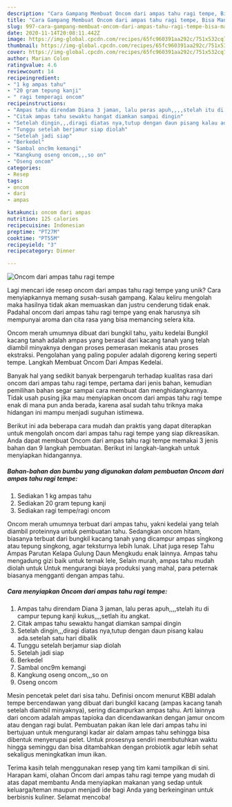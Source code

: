 ```yaml
---
description: "Cara Gampang Membuat Oncom dari ampas tahu ragi tempe, Bisa Manjain Lidah"
title: "Cara Gampang Membuat Oncom dari ampas tahu ragi tempe, Bisa Manjain Lidah"
slug: 997-cara-gampang-membuat-oncom-dari-ampas-tahu-ragi-tempe-bisa-manjain-lidah
date: 2020-11-14T20:08:11.442Z
image: https://img-global.cpcdn.com/recipes/65fc960391aa292c/751x532cq70/oncom-dari-ampas-tahu-ragi-tempe-foto-resep-utama.jpg
thumbnail: https://img-global.cpcdn.com/recipes/65fc960391aa292c/751x532cq70/oncom-dari-ampas-tahu-ragi-tempe-foto-resep-utama.jpg
cover: https://img-global.cpcdn.com/recipes/65fc960391aa292c/751x532cq70/oncom-dari-ampas-tahu-ragi-tempe-foto-resep-utama.jpg
author: Marian Colon
ratingvalue: 4.6
reviewcount: 14
recipeingredient:
- "1 kg ampas tahu"
- "20 gram tepung kanji"
- " ragi temperagi oncom"
recipeinstructions:
- "Ampas tahu direndam Diana 3 jaman, lalu peras apuh,,,,stelah itu di campur tepung kanji kukus,,,,setlah itu angkat."
- "Citak ampas tahu sewaktu hangat diamkan sampai dingin"
- "Setelah dingin,,,diragi diatas nya,tutup dengan daun pisang kalau ada.setelah satu hari dibalik"
- "Tunggu setelah berjamur siap diolah"
- "Setelah jadi siap"
- "Berkedel"
- "Sambal onc9m kemangi"
- "Kangkung oseng oncom,,,so on"
- "Oseng oncom"
categories:
- Resep
tags:
- oncom
- dari
- ampas

katakunci: oncom dari ampas 
nutrition: 125 calories
recipecuisine: Indonesian
preptime: "PT27M"
cooktime: "PT55M"
recipeyield: "3"
recipecategory: Dinner

---
```



![Oncom dari ampas tahu ragi tempe](https://img-global.cpcdn.com/recipes/65fc960391aa292c/751x532cq70/oncom-dari-ampas-tahu-ragi-tempe-foto-resep-utama.jpg)

Lagi mencari ide resep oncom dari ampas tahu ragi tempe yang unik? Cara menyiapkannya memang susah-susah gampang. Kalau keliru mengolah maka hasilnya tidak akan memuaskan dan justru cenderung tidak enak. Padahal oncom dari ampas tahu ragi tempe yang enak harusnya sih mempunyai aroma dan cita rasa yang bisa memancing selera kita.

Oncom merah umumnya dibuat dari bungkil tahu, yaitu kedelai Bungkil kacang tanah adalah ampas yang berasal dari kacang tanah yang telah diambil minyaknya dengan proses pemerasan mekanis atau proses ekstraksi. Pengolahan yang paling populer adalah digoreng kering seperti tempe. Langkah Membuat Oncom Dari Ampas Kedelai.

Banyak hal yang sedikit banyak berpengaruh terhadap kualitas rasa dari oncom dari ampas tahu ragi tempe, pertama dari jenis bahan, kemudian pemilihan bahan segar sampai cara membuat dan menghidangkannya. Tidak usah pusing jika mau menyiapkan oncom dari ampas tahu ragi tempe enak di mana pun anda berada, karena asal sudah tahu triknya maka hidangan ini mampu menjadi suguhan istimewa.


Berikut ini ada beberapa cara mudah dan praktis yang dapat diterapkan untuk mengolah oncom dari ampas tahu ragi tempe yang siap dikreasikan. Anda dapat membuat Oncom dari ampas tahu ragi tempe memakai 3 jenis bahan dan 9 langkah pembuatan. Berikut ini langkah-langkah untuk menyiapkan hidangannya.

<!--inarticleads1-->

##### Bahan-bahan dan bumbu yang digunakan dalam pembuatan Oncom dari ampas tahu ragi tempe:

1. Sediakan 1 kg ampas tahu
1. Sediakan 20 gram tepung kanji
1. Sediakan  ragi tempe/ragi oncom


Oncom merah umumnya terbuat dari ampas tahu, yakni kedelai yang telah diambil proteinnya untuk pembuatan tahu. Sedangkan oncom hitam, biasanya terbuat dari bungkil kacang tanah yang dicampur ampas singkong atau tepung singkong, agar teksturnya lebih lunak. Lihat juga resep Tahu Ampas Parutan Kelapa Gulung Daun Mengkudu enak lainnya. Ampas tahu mengadung gizi baik untuk ternak lele, Selain murah, ampas tahu mudah diolah untuk Untuk mengurangi biaya produksi yang mahal, para peternak biasanya mengganti dengan ampas tahu. 

<!--inarticleads2-->

##### Cara menyiapkan Oncom dari ampas tahu ragi tempe:

1. Ampas tahu direndam Diana 3 jaman, lalu peras apuh,,,,stelah itu di campur tepung kanji kukus,,,,setlah itu angkat.
1. Citak ampas tahu sewaktu hangat diamkan sampai dingin
1. Setelah dingin,,,diragi diatas nya,tutup dengan daun pisang kalau ada.setelah satu hari dibalik
1. Tunggu setelah berjamur siap diolah
1. Setelah jadi siap
1. Berkedel
1. Sambal onc9m kemangi
1. Kangkung oseng oncom,,,so on
1. Oseng oncom


Mesin pencetak pelet dari sisa tahu. Definisi oncom menurut KBBI adalah tempe bercendawan yang dibuat dari bungkil kacang (ampas kacang tanah setelah diambil minyaknya), sering dicampurkan ampas tahu. Arti lainnya dari oncom adalah ampas tapioka dan dicendawankan dengan jamur oncom atau dengan ragi bulat. Pembuatan pakan ikan lele dari ampas tahu ini bertujuan untuk mengurangi kadar air dalam ampas tahu sehingga bisa dibentuk menyerupai pelet. Untuk prosesnya sendiri membutuhkan waktu hingga seminggu dan bisa ditambahkan dengan probiotik agar lebih sehat sekaligus meningkatkan imun ikan. 

Terima kasih telah menggunakan resep yang tim kami tampilkan di sini. Harapan kami, olahan Oncom dari ampas tahu ragi tempe yang mudah di atas dapat membantu Anda menyiapkan makanan yang sedap untuk keluarga/teman maupun menjadi ide bagi Anda yang berkeinginan untuk berbisnis kuliner. Selamat mencoba!
